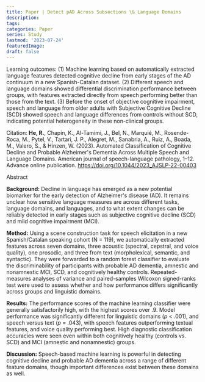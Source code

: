 ```yaml
---
title: Paper | Detect pAD Across Subsections \& Language Domains
description:
tags:
categories: Paper
series: Study
lastmod: '2023-07-24'
featuredImage:
draft: false
---
```

Learning outcomes: (1) Machine learning based on automatically extracted language features detected cognitive decline from early stages of the AD continuum in a new Spanish-Catalan dataset. (2) Different speech and language domains showed differential discrimination performance between groups, with features extracted directly from speech performing better than those from the text. (3) Before the onset of objective cognitive impairment, speech and language from older adults with Subjective Cognitive Decline (SCD) showed speech and language differences from controls without SCD, indicating potential heterogeneity in these non-clinical groups. 

<!--more-->

Citation: **He, R.**, Chapin, K., Al-Tamimi, J., Bel, N., Marquié, M., Rosende-Roca, M., Pytel, V., Tartari, J. P., Alegret, M., Sanabria, A., Ruiz, A., Boada, M., Valero, S., \& Hinzen, W. (2023). Automated Classification of Cognitive Decline and Probable Alzheimer's Dementia Across Multiple Speech and Language Domains. American journal of speech-language pathology, 1–12. Advance online publication. https://doi.org/10.1044/2023_AJSLP-22-00403

Abstract

**Background:** Decline in language has emerged as a new potential biomarker for the early detection of Alzheimer's disease (AD). It remains unclear how sensitive language measures are across different tasks, language domains, and languages, and to what extent changes can be reliably detected in early stages such as subjective cognitive decline (SCD) and mild cognitive impairment (MCI).

**Method:** Using a scene construction task for speech elicitation in a new Spanish/Catalan speaking cohort (N = 119), we automatically extracted features across seven domains, three acoustic (spectral, cepstral, and voice quality), one prosodic, and three from text (morpholexical, semantic, and syntactic). They were forwarded to a random forest classifier to evaluate the discriminability of participants with probable AD dementia, amnestic and nonamnestic MCI, SCD, and cognitively healthy controls. Repeated-measures analyses of variance and paired-samples Wilcoxon signed-ranks test were used to assess whether and how performance differs significantly across groups and linguistic domains.

**Results:** The performance scores of the machine learning classifier were generally satisfactorily high, with the highest scores over .9. Model performance was significantly different for linguistic domains (*p* < .001), and speech versus text (*p* = .043), with speech features outperforming textual features, and voice quality performing best. High diagnostic classification accuracies were seen even within both cognitively healthy (controls vs. SCD) and MCI (amnestic and nonamnestic) groups.

**Discussion:** Speech-based machine learning is powerful in detecting cognitive decline and probable AD dementia across a range of different feature domains, though important differences exist between these domains as well.



